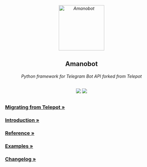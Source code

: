 <h6 align="center">
  <img src="https://i.imgur.com/CQ7S8hN.png" alt="Amanobot" height="150px">
  <h2 align="center">Amanobot</h2>
  <h6 align="center">Python framework for Telegram Bot API forked from Telepot</h6>
</h6>
<h6 align="center">
  <a href="https://pypi.org/project/amanobot"><img src="https://img.shields.io/pypi/v/amanobot.svg" /></a>
  <a href="https://core.telegram.org/bots/api"><img src="https://img.shields.io/badge/bot api-v5.0-0688CB.svg" /></a>
</h6>

### [Migrating from Telepot »](https://docs.amanobot.ml/en/latest/migrating-from-telepot.html)
### [Introduction »](https://docs.amanobot.ml/en/latest)
### [Reference »](https://docs.amanobot.ml/en/latest/reference.html)
### [Examples »](https://github.com/AmanoTeam/amanobot/tree/master/examples)
### [Changelog »](https://github.com/AmanoTeam/amanobot/blob/master/CHANGELOG.md)
